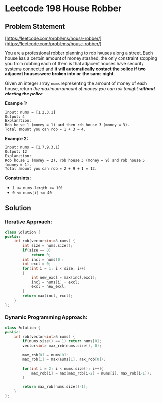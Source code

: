 # Leetcode 198 House Robber

## Problem Statement

[https://leetcode.com/problems/house-robber/](https://leetcode.com/problems/house-robber/)

You are a professional robber planning to rob houses along a street. Each house has a certain amount of money stashed, the only constraint stopping you from robbing each of them is that adjacent houses have security systems connected and **it will automatically contact the police if two adjacent houses were broken into on the same night**.

Given an integer array `nums` representing the amount of money of each house, return _the maximum amount of money you can rob tonight **without alerting the police**_.

**Example 1:**

```text
Input: nums = [1,2,3,1]
Output: 4
Explanation: 
Rob house 1 (money = 1) and then rob house 3 (money = 3).
Total amount you can rob = 1 + 3 = 4.
```

**Example 2:**

```text
Input: nums = [2,7,9,3,1]
Output: 12
Explanation: 
Rob house 1 (money = 2), rob house 3 (money = 9) and rob house 5 (money = 1).
Total amount you can rob = 2 + 9 + 1 = 12.
```

**Constraints:**

* `1 <= nums.length <= 100`
* `0 <= nums[i] <= 40`

## Solution 

### Iterative Approach:

```cpp
class Solution {
public:
    int rob(vector<int>& nums) {
        int size = nums.size();
        if(size == 0)
            return 0;
        int incl = nums[0];
        int excl = 0;        
        for(int i = 1; i < size; i++)
        {
            int new_excl = max(incl,excl);
            incl = nums[i] + excl;
            excl = new_excl;
        }
        return max(incl, excl);
    }
};
```

### Dynamic Programming Approach:

```cpp
class Solution {
public:
    int rob(vector<int>& nums) {
        if(nums.size() == 1) return nums[0];
        vector<int> max_rob(nums.size(), 0);
        
        max_rob[0] = nums[0];
        max_rob[1] = max(nums[1], max_rob[0]);
        
        for(int i = 2; i < nums.size(); i++){
            max_rob[i] = max(max_rob[i-2] + nums[i], max_rob[i-1]);
        }
        
        return max_rob[nums.size()-1];
    }
};
```

